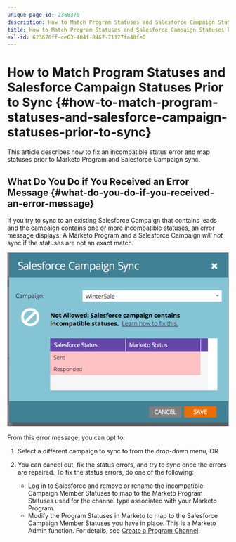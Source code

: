 ```yaml
---
unique-page-id: 2360370
description: How to Match Program Statuses and Salesforce Campaign Statuses Prior to Sync - Marketo Docs - Product Documentation
title: How to Match Program Statuses and Salesforce Campaign Statuses Prior to Sync
exl-id: 623676ff-ce63-484f-8467-71127fa40fe0
---
```

# How to Match Program Statuses and Salesforce Campaign Statuses Prior to Sync {#how-to-match-program-statuses-and-salesforce-campaign-statuses-prior-to-sync}

This article describes how to fix an incompatible status error and map statuses prior to Marketo Program and Salesforce Campaign sync.

## What Do You Do if You Received an Error Message {#what-do-you-do-if-you-received-an-error-message}

If you try to sync to an existing Salesforce Campaign that contains leads and the campaign contains one or more incompatible statuses, an error message displays. A Marketo Program and a Salesforce Campaign *will not* sync if the statuses are not an exact match.

![](assets/image2015-7-22-9-3a23-3a29.png)

From this error message, you can opt to:

1. Select a different campaign to sync to from the drop-down menu, OR
1. You can cancel out, fix the status errors, and try to sync once the errors are repaired. To fix the status errors, do one of the following:

    * Log in to Salesforce and remove or rename the incompatible Campaign Member Statuses to map to the Marketo Program Statuses used for the channel type associated with your Marketo Program.
    * Modify the Program Statuses in Marketo to map to the Salesforce Campaign Member Statuses you have in place. This is a Marketo Admin function. For details, see [Create a Program Channel](/help/marketo/product-docs/administration/tags/create-a-program-channel.md).
